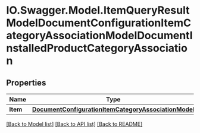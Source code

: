 # IO.Swagger.Model.ItemQueryResultModelDocumentConfigurationItemCategoryAssociationModelDocumentInstalledProductCategoryAssociation
## Properties

Name | Type | Description | Notes
------------ | ------------- | ------------- | -------------
**Item** | [**DocumentConfigurationItemCategoryAssociationModel**](DocumentConfigurationItemCategoryAssociationModel.md) |  | [optional] 

[[Back to Model list]](../README.md#documentation-for-models) [[Back to API list]](../README.md#documentation-for-api-endpoints) [[Back to README]](../README.md)

